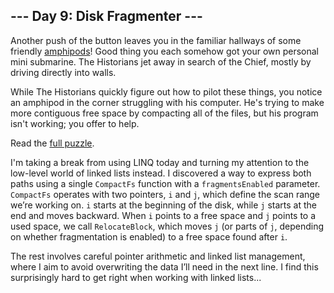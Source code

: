 ## --- Day 9: Disk Fragmenter ---
Another push of the button leaves you in the familiar hallways of some friendly [amphipods](/2021/day/23)! Good thing you each somehow got your own personal mini submarine. The Historians jet away in search of the Chief, mostly by driving directly into walls.

While The Historians quickly figure out how to pilot these things, you notice an amphipod in the corner struggling with his computer. He's trying to make more contiguous free space by compacting all of the files, but his program isn't working; you offer to help.

Read the [full puzzle](https://adventofcode.com/2024/day/9).

I'm taking a break from using LINQ today and turning my attention to the low-level world of linked lists instead. I discovered a way to express both paths using a single `CompactFs` function with a `fragmentsEnabled` parameter. `CompactFs` operates with two pointers, `i` and `j`, which define the scan range we’re working on. `i` starts at the beginning of the disk, while `j` starts at the end and moves backward. When `i` points to a free space and `j` points to a used space, we call `RelocateBlock`, which moves `j` (or parts of `j`, depending on whether fragmentation is enabled) to a free space found after `i`.

The rest involves careful pointer arithmetic and linked list management, where I aim to avoid overwriting the data I’ll need in the next line. I find this surprisingly hard to get right when working with linked lists...